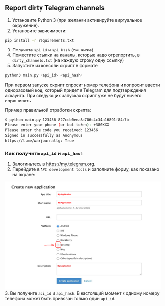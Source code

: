 ## Report dirty Telegram channels

1. Установите Python 3 (при желании активируйте виртуальное окружение).
2. Установите зависимости:
```bash
pip install -r requirements.txt
```
3. Получите `api_id` и `api_hash` (см. ниже).
4. Поместите ссылки на каналы, которые надо отрепортить, в `dirty_channels.txt` (на каждую строку одну ссылку).
5. Запустите из консоли скрипт в формате
```bash
python3 main.py <api_id> <api_hash>
```
При первом запуске скрипт спросит номер телефона и попросит ввести одноразовый код, который придет в Telegram
для подтверждения аккаунта. При следующих запусках скрипт уже не будут ничего спрашивать.

Пример правильной отработки скрипта:
```bash
$ python main.py 123456 827ccb0eea8a706c4c34a16891f84e7b
Please enter your phone (or bot token): +380XXX
Please enter the code you received: 123456
Signed in successfully as Anonymous
https://t.me/warjournaltg: True
```

###  Как получить `api_id` и `api_hash`
1. Залогиньтесь в https://my.telegram.org.
2. Перейдите в `API development tools` и заполните форму, как показано на экране:

![Telegram form](./docs/telegram_form.png)
3. Вы получите `api_id` и `api_hash`. В настоящий момент к одному номеру телефона может быть привязан только один `api_id`.
